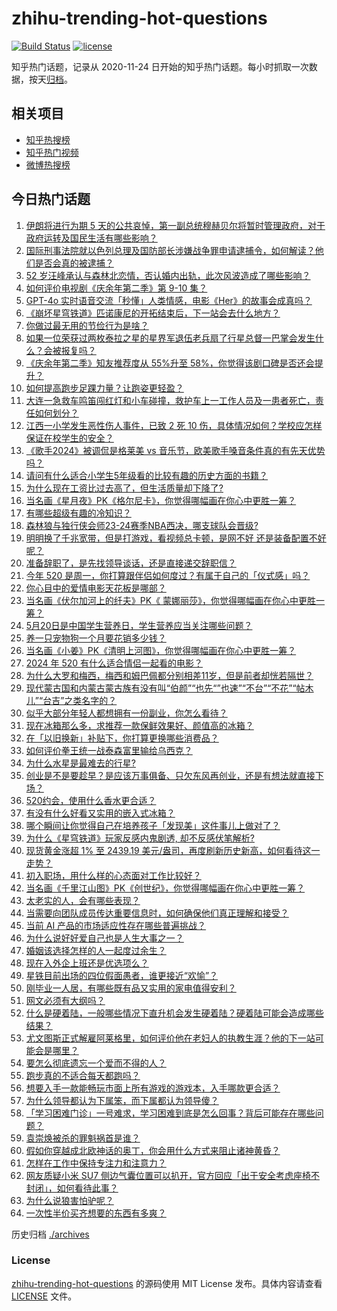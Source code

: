 # zhihu-trending-hot-questions

[![Build Status](https://github.com/justjavac/zhihu-trending-hot-questions/workflows/ci/badge.svg?branch=master)](https://github.com/justjavac/zhihu-trending-hot-questions/actions)
[![license](https://img.shields.io/github/license/justjavac/zhihu-trending-hot-questions)](https://github.com/justjavac/zhihu-trending-hot-questions/blob/master/LICENSE)

知乎热门话题，记录从 2020-11-24
日开始的知乎热门话题。每小时抓取一次数据，按天[归档](./archives)。

## 相关项目

- [知乎热搜榜](https://github.com/justjavac/zhihu-trending-top-search)
- [知乎热门视频](https://github.com/justjavac/zhihu-trending-hot-video)
- [微博热搜榜](https://github.com/justjavac/weibo-trending-hot-search)

## 今日热门话题

<!-- BEGIN -->
<!-- 最后更新时间 Tue May 21 2024 01:17:07 GMT+0800 (China Standard Time) -->

1. [伊朗将进行为期 5 天的公共哀悼，第一副总统穆赫贝尔将暂时管理政府，对于政府运转及国民生活有哪些影响？](https://www.zhihu.com/question/656604721)
1. [国际刑事法院就以色列总理及国防部长涉嫌战争罪申请逮捕令，如何解读？他们是否会真的被逮捕？](https://www.zhihu.com/question/656625182)
1. [52 岁汪峰承认与森林北恋情，否认婚内出轨，此次风波造成了哪些影响？](https://www.zhihu.com/question/656601416)
1. [如何评价电视剧《庆余年第二季》第 9-10 集？](https://www.zhihu.com/question/656619741)
1. [GPT-4o 实时语音交流「秒懂」人类情感，电影《Her》的故事会成真吗？](https://www.zhihu.com/question/655917209)
1. [《崩坏星穹铁道》匹诺康尼的开拓结束后，下一站会去什么地方？](https://www.zhihu.com/question/656535242)
1. [你做过最无用的节俭行为是啥？](https://www.zhihu.com/question/656308312)
1. [如果一位荣获过两枚泰拉之星的星界军退伍老兵扇了行星总督一巴掌会发生什么？会被报复吗？](https://www.zhihu.com/question/656598755)
1. [《庆余年第二季》知友推荐度从 55%升至 58%，你觉得该剧口碑是否还会提升？](https://www.zhihu.com/question/656578193)
1. [如何提高跑步足踝力量？让跑姿更轻盈？](https://www.zhihu.com/question/656185048)
1. [大连一急救车鸣笛闯红灯和小车碰撞，救护车上一工作人员及一患者死亡，责任如何划分？](https://www.zhihu.com/question/656567548)
1. [江西一小学发生恶性伤人事件，已致 2 死 10 伤，具体情况如何？学校应怎样保证在校学生的安全？](https://www.zhihu.com/question/656603428)
1. [《歌手2024》被调侃是格莱美 vs 音乐节，欧美歌手嗓音条件真的有先天优势吗？](https://www.zhihu.com/question/656195439)
1. [请问有什么适合小学生5年级看的比较有趣的历史方面的书籍？](https://www.zhihu.com/question/286718099)
1. [为什么现在工资比过去高了，但生活质量却下降了?](https://www.zhihu.com/question/655650869)
1. [当名画《星月夜》PK《格尔尼卡》，你觉得哪幅画在你心中更胜一筹？](https://www.zhihu.com/question/656499004)
1. [有哪些超级有趣的冷知识？](https://www.zhihu.com/question/614342067)
1. [森林狼与独行侠会师23-24赛季NBA西决，哪支球队会晋级?](https://www.zhihu.com/question/656600943)
1. [明明换了千兆宽带，但是打游戏，看视频总卡顿，是网不好 还是装备配置不好呢？](https://www.zhihu.com/question/656587435)
1. [准备辞职了，是先找领导谈话，还是直接递交辞职信？](https://www.zhihu.com/question/656055842)
1. [今年 520 是周一，你打算跟伴侣如何度过？有属于自己的「仪式感」吗？](https://www.zhihu.com/question/655377116)
1. [你心目中的爱情电影天花板是哪部？](https://www.zhihu.com/question/656062458)
1. [当名画《伏尔加河上的纤夫》PK《 蒙娜丽莎》，你觉得哪幅画在你心中更胜一筹？](https://www.zhihu.com/question/656499226)
1. [5月20日是中国学生营养日，学生营养应当关注哪些问题？](https://www.zhihu.com/question/655960961)
1. [养一只宠物狗一个月要花销多少钱？](https://www.zhihu.com/question/653676812)
1. [当名画《小姜》PK《清明上河图》，你觉得哪幅画在你心中更胜一筹？](https://www.zhihu.com/question/656499147)
1. [2024 年 520 有什么适合情侣一起看的电影？](https://www.zhihu.com/question/656062464)
1. [为什么大罗和梅西，梅西和姆巴佩都分别相差11岁，但是前者却恍若隔世？](https://www.zhihu.com/question/656428532)
1. [现代蒙古国和内蒙古蒙古族有没有叫“伯颜”“也先“”也速”“不台”“不花”“帖木儿”“台吉”之类名字的？](https://www.zhihu.com/question/620128916)
1. [似乎大部分年轻人都想拥有一份副业，你怎么看待？](https://www.zhihu.com/question/656053730)
1. [现在冰箱那么多，求推荐一款保鲜效果好、颜值高的冰箱？](https://www.zhihu.com/question/656183411)
1. [在「以旧换新」补贴下，你打算更换哪些消费品？](https://www.zhihu.com/question/653253434)
1. [如何评价拳王统一战泰森富里输给乌西克？](https://www.zhihu.com/question/656477522)
1. [为什么水星是最难去的行星?](https://www.zhihu.com/question/452059445)
1. [创业是不是要趁早？是应该万事俱备、只欠东风再创业，还是有想法就直接下场？](https://www.zhihu.com/question/656302198)
1. [520约会，使用什么香水更合适？](https://www.zhihu.com/question/655519660)
1. [有没有什么好看又实用的嵌入式冰箱？](https://www.zhihu.com/question/645672659)
1. [哪个瞬间让你觉得自己在培养孩子「发现美」这件事儿上做对了？](https://www.zhihu.com/question/655849704)
1. [为什么《星穹铁道》玩家反感内鬼剧透, 却不反感伏笔解析?](https://www.zhihu.com/question/656240077)
1. [现货黄金涨超 1% 至 2439.19 美元/盎司，再度刷新历史新高，如何看待这一走势？](https://www.zhihu.com/question/656570856)
1. [初入职场，用什么样的心态面对工作比较好？](https://www.zhihu.com/question/656049405)
1. [当名画《千里江山图》PK《创世纪》，你觉得哪幅画在你心中更胜一筹？](https://www.zhihu.com/question/656499060)
1. [太老实的人，会有哪些表现？](https://www.zhihu.com/question/579034166)
1. [当需要向团队成员传达重要信息时，如何确保他们真正理解和接受？](https://www.zhihu.com/question/655923581)
1. [当前 AI 产品的市场适应性存在哪些普遍挑战？](https://www.zhihu.com/question/655560821)
1. [为什么说好好爱自己也是人生大事之一？](https://www.zhihu.com/question/656344893)
1. [婚姻该选择怎样的人一起度过余生？](https://www.zhihu.com/question/656302075)
1. [现在入外企上班还是优选项么？](https://www.zhihu.com/question/655851202)
1. [星铁目前出场的四位假面愚者，谁更接近“欢愉”？](https://www.zhihu.com/question/654369851)
1. [刚毕业一人居，有哪些既有品又实用的家电值得安利？](https://www.zhihu.com/question/656283918)
1. [网文必须有大纲吗？](https://www.zhihu.com/question/594745908)
1. [什么是硬着陆，一般哪些情况下直升机会发生硬着陆？硬着陆可能会造成哪些结果？](https://www.zhihu.com/question/656566591)
1. [尤文图斯正式解雇阿莱格里，如何评价他在老妇人的执教生涯？他的下一站可能会是哪里？](https://www.zhihu.com/question/656381113)
1. [要怎么彻底遗忘一个爱而不得的人？](https://www.zhihu.com/question/651283100)
1. [跑步真的不适合每天都跑吗？](https://www.zhihu.com/question/655449128)
1. [想要入手一款能畅玩市面上所有游戏的游戏本，入手哪款更合适？](https://www.zhihu.com/question/656524054)
1. [为什么领导都认为下属笨，而下属都认为领导傻？](https://www.zhihu.com/question/655664881)
1. [「学习困难门诊」一号难求，学习困难到底是怎么回事？背后可能存在哪些问题？](https://www.zhihu.com/question/656517837)
1. [袁崇焕被杀的罪魁祸首是谁？](https://www.zhihu.com/question/656233791)
1. [假如你穿越成北欧神话的奥丁，你会用什么方式来阻止诸神黄昏？](https://www.zhihu.com/question/656237324)
1. [怎样在工作中保持专注力和注意力？](https://www.zhihu.com/question/655519778)
1. [网友质疑小米 SU7 侧边气囊位置可以扒开，官方回应「出于安全考虑座椅不封闭」，如何看待此事？](https://www.zhihu.com/question/656284167)
1. [为什么说狼害怕驴呢？](https://www.zhihu.com/question/629377257)
1. [一次性半价买齐想要的东西有多爽？](https://www.zhihu.com/question/656302353)

<!-- END -->

历史归档 [./archives](./archives)

### License

[zhihu-trending-hot-questions](https://github.com/justjavac/zhihu-trending-hot-questions)
的源码使用 MIT License 发布。具体内容请查看 [LICENSE](./LICENSE) 文件。

